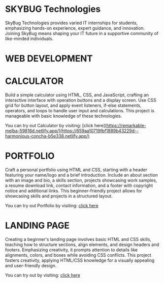 # SKYBUG Technologies

SkyBug Technologies provides varied IT internships for students, emphasizing hands-on experience, expert guidance, and innovation. Joining SkyBug means shaping your IT future in a supportive community of like-minded individuals.

# WEB DEVELOPMENT

# CALCULATOR
Build a simple calculator using HTML, CSS, and JavaScript, crafting an interactive interface with operation buttons and a display screen. Use CSS grid for button layout, and apply event listeners, if-else statements, operators, and loops to handle user input and calculations. This project is manageable with basic knowledge of these technologies.

You can try out Calculator by visiting: [click here](https://remarkable-melba-59816d.netlify.app/](https://659aa10719fbf1889b43229d--harmonious-concha-b5e338.netlify.app/)

# PORTFOLIO
Craft a personal portfolio using HTML and CSS, starting with a header featuring your name/logo and a brief introduction. Include an about section with an image and bio, a skills section, projects showcasing work samples, a resume download link, contact information, and a footer with copyright notice and additional links. This beginner-friendly project allows for showcasing skills and projects in a structured layout.

You can try out Portfolio by visiting: [click here](https://659aa1dc4cfc7987597e9c98--exquisite-kitsune-31b266.netlify.app/)

# LANDING PAGE
Creating a beginner's landing page involves basic HTML and CSS skills, teaching how to structure sections, align elements, and design headers and footers. Emphasizing creativity, it prompts attention to details like alignments, colors, and boxes while avoiding CSS conflicts. This project fosters creativity, applying HTML/CSS knowledge for a visually appealing and user-friendly design.

You can try out by visiting: [click here](https://659aa1ab2f4c4e8930e1ad40--jolly-bavarois-7663d6.netlify.app/)



